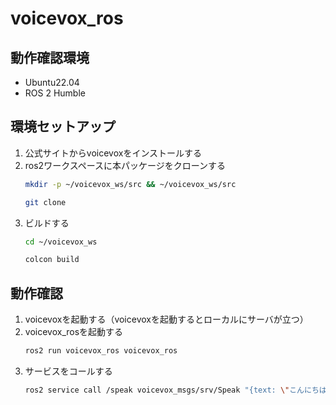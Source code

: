 # voicevox_ros
## 動作確認環境
- Ubuntu22.04
- ROS 2 Humble

## 環境セットアップ
1. 公式サイトからvoicevoxをインストールする
2. ros2ワークスペースに本パッケージをクローンする
   ```bash
   mkdir -p ~/voicevox_ws/src && ~/voicevox_ws/src
   ```
   ```bash
   git clone 
   ```
3. ビルドする
   ```bash
   cd ~/voicevox_ws
   ```
   ```bash
   colcon build
   ```

## 動作確認
1. voicevoxを起動する（voicevoxを起動するとローカルにサーバが立つ）
2. voicevox_rosを起動する
   ```bash
   ros2 run voicevox_ros voicevox_ros
   ```
3. サービスをコールする
   ```bash
   ros2 service call /speak voicevox_msgs/srv/Speak "{text: \"こんにちは\"}"
   ```
